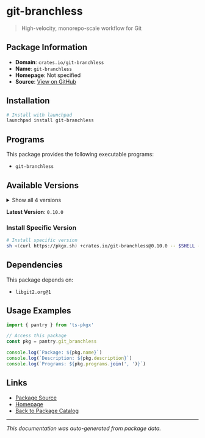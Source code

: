 # git-branchless

> High-velocity, monorepo-scale workflow for Git

## Package Information

- **Domain**: `crates.io/git-branchless`
- **Name**: `git-branchless`
- **Homepage**: Not specified
- **Source**: [View on GitHub](https://github.com/pkgxdev/pantry/tree/main/projects/crates.io/git-branchless/package.yml)

## Installation

```bash
# Install with launchpad
launchpad install git-branchless
```

## Programs

This package provides the following executable programs:

- `git-branchless`

## Available Versions

<details>
<summary>Show all 4 versions</summary>

- `0.10.0`, `0.9.0`, `0.8.0`, `0.7.1`

</details>

**Latest Version**: `0.10.0`

### Install Specific Version

```bash
# Install specific version
sh <(curl https://pkgx.sh) +crates.io/git-branchless@0.10.0 -- $SHELL -i
```

## Dependencies

This package depends on:

- `libgit2.org@1`

## Usage Examples

```typescript
import { pantry } from 'ts-pkgx'

// Access this package
const pkg = pantry.git_branchless

console.log(`Package: ${pkg.name}`)
console.log(`Description: ${pkg.description}`)
console.log(`Programs: ${pkg.programs.join(', ')}`)
```

## Links

- [Package Source](https://github.com/pkgxdev/pantry/tree/main/projects/crates.io/git-branchless/package.yml)
- [Homepage](#)
- [Back to Package Catalog](../package-catalog.md)

---

*This documentation was auto-generated from package data.*
